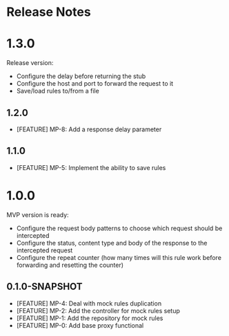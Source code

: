 Release Notes
========

# 1.3.0

Release version:
* Configure the delay before returning the stub
* Configure the host and port to forward the request to it
* Save/load rules to/from a file

## 1.2.0

* [FEATURE] MP-8: Add a response delay parameter

## 1.1.0

* [FEATURE] MP-5: Implement the ability to save rules

# 1.0.0

MVP version is ready:
* Configure the request body patterns to choose which request should be intercepted
* Configure the status, content type and body of the response to the intercepted request
* Configure the repeat counter (how many times will this rule work before forwarding and resetting the counter)

## 0.1.0-SNAPSHOT

* [FEATURE] MP-4: Deal with mock rules duplication
* [FEATURE] MP-2: Add the controller for mock rules setup
* [FEATURE] MP-1: Add the repository for mock rules
* [FEATURE] MP-0: Add base proxy functional
